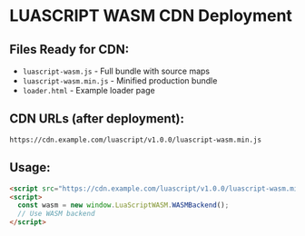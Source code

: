 # LUASCRIPT WASM CDN Deployment

## Files Ready for CDN:
- `luascript-wasm.js` - Full bundle with source maps
- `luascript-wasm.min.js` - Minified production bundle
- `loader.html` - Example loader page

## CDN URLs (after deployment):
```
https://cdn.example.com/luascript/v1.0.0/luascript-wasm.min.js
```

## Usage:
```html
<script src="https://cdn.example.com/luascript/v1.0.0/luascript-wasm.min.js"></script>
<script>
  const wasm = new window.LuaScriptWASM.WASMBackend();
  // Use WASM backend
</script>
```
